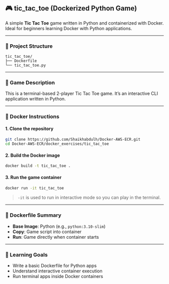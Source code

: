 ## 🎮 tic\_tac\_toe (Dockerized Python Game)

A simple **Tic Tac Toe** game written in Python and containerized with Docker. Ideal for beginners learning Docker with Python applications.

---

### 📁 Project Structure

```
tic_tac_toe/
├── Dockerfile
└── tic_tac_toe.py
```

---

### 🐍 Game Description

This is a terminal-based 2-player Tic Tac Toe game. It’s an interactive CLI application written in Python.

---

### 🐳 Docker Instructions

#### 1. Clone the repository

```bash
git clone https://github.com/Shaikhabdulh/Docker-AWS-ECR.git
cd Docker-AWS-ECR/docker_exercises/tic_tac_toe
```

#### 2. Build the Docker image

```bash
docker build -t tic_tac_toe .
```

#### 3. Run the game container

```bash
docker run -it tic_tac_toe
```

> `-it` is used to run in interactive mode so you can play in the terminal.

---

### 🧾 Dockerfile Summary

* **Base Image**: Python (e.g., `python:3.10-slim`)
* **Copy**: Game script into container
* **Run**: Game directly when container starts

---

### 🧠 Learning Goals

* Write a basic Dockerfile for Python apps
* Understand interactive container execution
* Run terminal apps inside Docker containers
